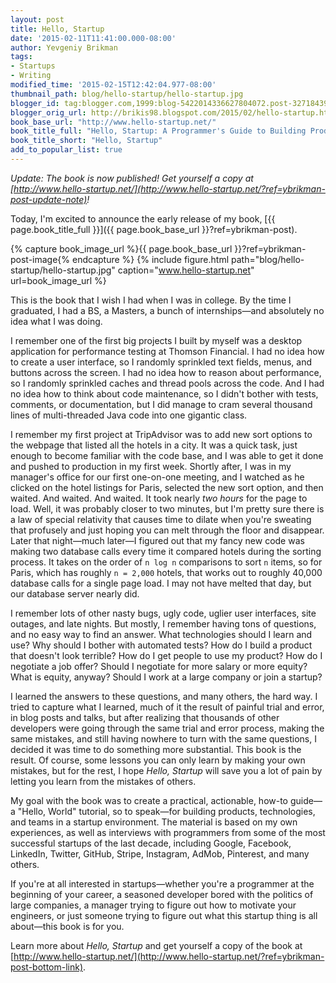 ```yaml
---
layout: post
title: Hello, Startup
date: '2015-02-11T11:41:00.000-08:00'
author: Yevgeniy Brikman
tags:
- Startups
- Writing
modified_time: '2015-02-15T12:42:04.977-08:00'
thumbnail_path: blog/hello-startup/hello-startup.jpg
blogger_id: tag:blogger.com,1999:blog-5422014336627804072.post-3271843985604725456
blogger_orig_url: http://brikis98.blogspot.com/2015/02/hello-startup.html
book_base_url: "http://www.hello-startup.net/"
book_title_full: "Hello, Startup: A Programmer's Guide to Building Products, Technologies, and Teams"
book_title_short: "Hello, Startup"
add_to_popular_list: true
---
```


*Update: The book is now published! Get yourself a copy at
[http://www.hello-startup.net/](http://www.hello-startup.net/?ref=ybrikman-post-update-note)!*

Today, I'm excited to announce the early release of my book,
[{{ page.book_title_full }}]({{ page.book_base_url }}?ref=ybrikman-post).

{% capture book_image_url %}{{ page.book_base_url }}?ref=ybrikman-post-image{% endcapture %}
{% include figure.html path="blog/hello-startup/hello-startup.jpg" caption="www.hello-startup.net" url=book_image_url %}

This is the book that I wish I had when I was in college. By the time I
graduated, I had a BS, a Masters, a bunch of internships&mdash;and absolutely
no idea what I was doing.

I remember one of the first big projects I built by myself was a desktop
application for performance testing at Thomson Financial. I had no idea how to
create a user interface, so I randomly sprinkled text fields, menus, and
buttons across the screen. I had no idea how to reason about performance, so I
randomly sprinkled caches and thread pools across the code. And I had no idea
how to think about code maintenance, so I didn't bother with tests, comments,
or documentation, but I did manage to cram several thousand lines of
multi-threaded Java code into one gigantic class.

I remember my first project at TripAdvisor was to add new sort options to the
webpage that listed all the hotels in a city. It was a quick task, just enough
to become familiar with the code base, and I was able to get it done and pushed
to production in my first week. Shortly after, I was in my manager's office for
our first one-on-one meeting, and I watched as he clicked on the hotel listings
for Paris, selected the new sort option, and then waited. And waited. And
waited. It took nearly *two hours* for the page to load. Well, it was probably
closer to two minutes, but I'm pretty sure there is a law of special relativity
that causes time to dilate when you're sweating that profusely and just hoping
you can melt through the floor and disappear. Later that night&mdash;much
later&mdash;I figured out that my fancy new code was making two database calls
every time it compared hotels during the sorting process. It takes on the order
of `n log n` comparisons to sort `n` items, so for Paris, which has roughly
`n = 2,000` hotels, that works out to roughly 40,000 database calls for a
single page load. I may not have melted that day, but our database server
nearly did.

I remember lots of other nasty bugs, ugly code, uglier user interfaces, site
outages, and late nights. But mostly, I remember having tons of questions, and
no easy way to find an answer. What technologies should I learn and use? Why
should I bother with automated tests? How do I build a product that doesn't
look terrible? How do I get people to use my product? How do I negotiate a job
offer? Should I negotiate for more salary or more equity? What is equity,
anyway? Should I work at a large company or join a startup?

I learned the answers to these questions, and many others, the hard way. I
tried to capture what I learned, much of it the result of painful trial and
error, in blog posts and talks, but after realizing that thousands of other
developers were going through the same trial and error process, making the same
mistakes, and still having nowhere to turn with the same questions, I decided
it was time to do something more substantial. This book is the result. Of
course, some lessons you can only learn by making your own mistakes, but for
the rest, I hope *Hello, Startup* will save you a lot of pain by letting you
learn from the mistakes of others.

My goal with the book was to create a practical, actionable, how-to
guide&mdash;a "Hello, World" tutorial, so to speak&mdash;for building products,
technologies, and teams in a startup environment. The material is based on my
own experiences, as well as interviews with programmers from some of the most
successful startups of the last decade, including Google, Facebook, LinkedIn,
Twitter, GitHub, Stripe, Instagram, AdMob, Pinterest, and many others.

If you're at all interested in startups&mdash;whether you're a programmer at
the beginning of your career, a seasoned developer bored with the politics of
large companies, a manager trying to figure out how to motivate your engineers,
or just someone trying to figure out what this startup thing is all
about&mdash;this book is for you.

Learn more about *Hello, Startup* and get yourself a copy of the
book at [http://www.hello-startup.net/](http://www.hello-startup.net/?ref=ybrikman-post-bottom-link).




